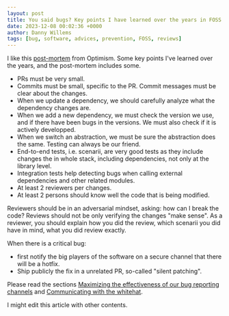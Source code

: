 ```yaml
---
layout: post
title: You said bugs? Key points I have learned over the years in FOSS development.
date: 2023-12-08 00:02:36 +0000
author: Danny Willems
tags: [bug, software, advices, prevention, FOSS, reviews]
---
```


I like this [post-mortem](https://github.com/ethereum-optimism/optimism/blob/master/technical-documents/postmortems/2022-02-02-inflation-vuln.md) from Optimism. Some key points I've learned over the years, and the post-mortem includes some.

- PRs must be very small.
- Commits must be small, specific to the PR. Commit messages must be clear
  about the changes.
- When we update a dependency, we should carefully analyze what the dependency
  changes are.
- When we add a new dependency, we must check the version we use, and if there
  have been bugs in the versions. We must also check if it is actively
developped.
- When we switch an abstraction, we must be sure the abstraction does the same.
  Testing can always be our friend.
- End-to-end tests, i.e. scenarii, are very good tests as they include changes
  the in whole stack, including dependencies, not only at the library level.
- Integration tests help detecting bugs when calling external dependencies and
  other related modules.
- At least 2 reviewers per changes.
- At least 2 persons should know well the code that is being modified.

Reviewers should be in an adversarial mindset, asking: how can I break the
code? Reviews should not be only verifying the changes "make sense". As a
reviewer, you should explain how you did the review, which scenarii you
did have in mind, what you did review exactly.

When there is a critical bug:
- first notify the big players of the software on a secure channel that there will be a hotfix.
- Ship publicly the fix in a unrelated PR, so-called "silent patching".

Please read the sections [Maximizing the effectiveness of our bug reporting
channels](https://github.com/ethereum-optimism/optimism/blob/master/technical-documents/postmortems/2022-02-02-inflation-vuln.md#maximizing-the-effectiveness-of-our-bug-reporting-channels)
and [Communicating with the
whitehat](https://github.com/ethereum-optimism/optimism/blob/master/technical-documents/postmortems/2022-02-02-inflation-vuln.md#communicating-with-the-whitehat).

I might edit this article with other contents.
